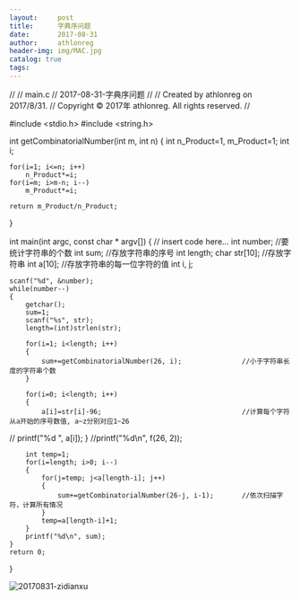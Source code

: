 ```yaml
---
layout:     post
title:      字典序问题
date:       2017-08-31
author:     athlonreg
header-img: img/MAC.jpg
catalog: true
tags:
---
```



//
//  main.c
//  2017-08-31-字典序问题
//
//  Created by athlonreg on 2017/8/31.
//  Copyright © 2017年 athlonreg. All rights reserved.
//

#include <stdio.h>
#include <string.h>

int getCombinatorialNumber(int m, int n)
{
    int n_Product=1, m_Product=1;
    int i;
    
    for(i=1; i<=n; i++)
        n_Product*=i;
    for(i=m; i>m-n; i--)
        m_Product*=i;
    
    return m_Product/n_Product;
}

int main(int argc, const char * argv[]) {
    // insert code here...
    int number;                                               //要统计字符串的个数
    int sum;                                                  //存放字符串的序号
    int length;
    char str[10];                                             //存放字符串
    int a[10];                                                //存放字符串的每一位字符的值
    int i, j;
    
    scanf("%d", &number);
    while(number--)
    {
        getchar();
        sum=1;
        scanf("%s", str);
        length=(int)strlen(str);
        
        for(i=1; i<length; i++)
        {
            sum+=getCombinatorialNumber(26, i);               //小于字符串长度的字符串个数
        }
        
        for(i=0; i<length; i++)
        {
            a[i]=str[i]-96;                                   //计算每个字符从a开始的序号数值, a~z分别对应1~26
//            printf("%d ", a[i]);
        }
        //printf("%d\n", f(26, 2));
        
        int temp=1;
        for(i=length; i>0; i--)
        {
            for(j=temp; j<a[length-i]; j++)
            {
                sum+=getCombinatorialNumber(26-j, i-1);       //依次扫描字符，计算所有情况
            }
            temp=a[length-i]+1;
        }
        printf("%d\n", sum);
    }
    return 0;
}

![20170831-zidianxu](http://ovefvi4g3.bkt.clouddn.com/20170831-zidianxu-1.png)


